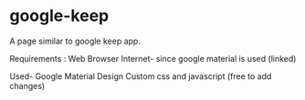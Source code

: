 # google-keep
A page similar to google keep app.

Requirements : 
Web Browser
Internet- since google material is used (linked)

Used-
Google Material Design 
Custom css and javascript
(free to add changes)
